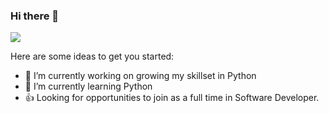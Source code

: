 ### Hi there 👋

<img src="https://awesome-svg.vercel.app/card/card_2?name=Shubham%20Raj%20Keshri&summary=Back-End%20Developer&style=nameColor:rgba(224,16,88,1);summaryColor:rgba(255,21,93,100);backgroundColor:rgba(255,255,255,1);" />


Here are some ideas to get you started:

- 🔭 I’m currently working on growing my skillset in Python
- 🌱 I’m currently learning Python
- 👍 Looking for opportunities to join as a full time in Software Developer.
